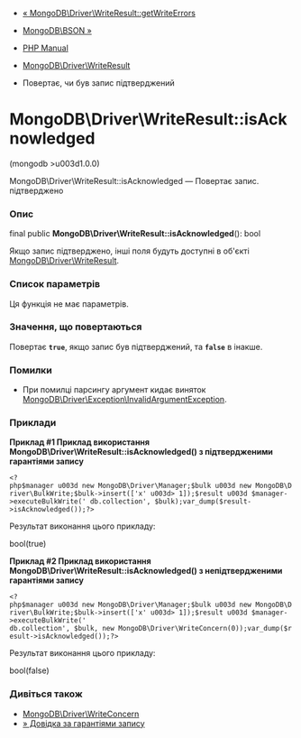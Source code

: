 - [«
MongoDB\Driver\WriteResult::getWriteErrors](mongodb-driver-writeresult.getwriteerrors.md)
- [MongoDB\BSON »](book.bson.md)

- [PHP Manual](index.md)
- [MongoDB\Driver\WriteResult](class.mongodb-driver-writeresult.md)
- Повертає, чи був запис підтверджений

# MongoDB\Driver\WriteResult::isAcknowledged

(mongodb \>u003d1.0.0)

MongoDB\Driver\WriteResult::isAcknowledged — Повертає запис.
підтверджено

### Опис

final public **MongoDB\Driver\WriteResult::isAcknowledged**(): bool

Якщо запис підтверджено, інші поля будуть доступні в об'єкті
[MongoDB\Driver\WriteResult](class.mongodb-driver-writeresult.md).

### Список параметрів

Ця функція не має параметрів.

### Значення, що повертаються

Повертає **`true`**, якщо запис був підтверджений, та **`false`** в
інакше.

### Помилки

- При помилці парсингу аргумент кидає виняток
[MongoDB\Driver\Exception\InvalidArgumentException](class.mongodb-driver-exception-invalidargumentexception.md).

### Приклади

**Приклад #1 Приклад використання
**MongoDB\Driver\WriteResult::isAcknowledged()** з підтвердженими
гарантіями запису**

` <?php$manager u003d new MongoDB\Driver\Manager;$bulk u003d new MongoDB\Driver\BulkWrite;$bulk->insert(['x' u003d> 1]);$result u003d $manager->executeBulkWrite(' db.collection', $bulk);var_dump($result->isAcknowledged());?> `

Результат виконання цього прикладу:

bool(true)

**Приклад #2 Приклад використання
**MongoDB\Driver\WriteResult::isAcknowledged()** з непідтвердженими
гарантіями запису**

` <?php$manager u003d new MongoDB\Driver\Manager;$bulk u003d new MongoDB\Driver\BulkWrite;$bulk->insert(['x' u003d> 1]);$result u003d $manager->executeBulkWrite(' db.collection', $bulk, new MongoDB\Driver\WriteConcern(0));var_dump($result->isAcknowledged());?> `

Результат виконання цього прикладу:

bool(false)

### Дивіться також

- [MongoDB\Driver\WriteConcern](class.mongodb-driver-writeconcern.md)
- [» Довідка за гарантіями
запису](https://www.mongodb.com/docs/manual/reference/write-concern/)
